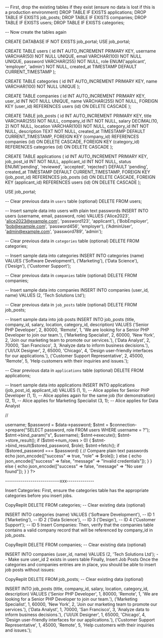 -- First, drop the existing tables if they exist (ensure no data is lost if this is a production environment)
DROP TABLE IF EXISTS applications;
DROP TABLE IF EXISTS job_posts;
DROP TABLE IF EXISTS companies;
DROP TABLE IF EXISTS users;
DROP TABLE IF EXISTS categories;

-- Now create the tables again

CREATE DATABASE IF NOT EXISTS job_portal;
USE job_portal;

CREATE TABLE users (
    id INT AUTO_INCREMENT PRIMARY KEY,
    username VARCHAR(50) NOT NULL UNIQUE,
    email VARCHAR(100) NOT NULL UNIQUE,
    password VARCHAR(255) NOT NULL,
    role ENUM('applicant', 'employer', 'admin') NOT NULL,
    created_at TIMESTAMP DEFAULT CURRENT_TIMESTAMP
);

CREATE TABLE categories (
    id INT AUTO_INCREMENT PRIMARY KEY,
    name VARCHAR(100) NOT NULL UNIQUE
);

CREATE TABLE companies (
    id INT AUTO_INCREMENT PRIMARY KEY,
    user_id INT NOT NULL UNIQUE,
    name VARCHAR(255) NOT NULL,
    FOREIGN KEY (user_id) REFERENCES users (id) ON DELETE CASCADE
);

CREATE TABLE job_posts (
    id INT AUTO_INCREMENT PRIMARY KEY,
    title VARCHAR(255) NOT NULL,
    company_id INT NOT NULL,
    salary DECIMAL(10, 2) NOT NULL,
    location VARCHAR(100) NOT NULL,
    category_id INT NOT NULL,
    description TEXT NOT NULL,
    created_at TIMESTAMP DEFAULT CURRENT_TIMESTAMP,
    FOREIGN KEY (company_id) REFERENCES companies (id) ON DELETE CASCADE,
    FOREIGN KEY (category_id) REFERENCES categories (id) ON DELETE CASCADE
);

CREATE TABLE applications (
    id INT AUTO_INCREMENT PRIMARY KEY,
    job_post_id INT NOT NULL,
    applicant_id INT NOT NULL,
    status ENUM('pending', 'reviewed', 'accepted', 'rejected') DEFAULT 'pending',
    created_at TIMESTAMP DEFAULT CURRENT_TIMESTAMP,
    FOREIGN KEY (job_post_id) REFERENCES job_posts (id) ON DELETE CASCADE,
    FOREIGN KEY (applicant_id) REFERENCES users (id) ON DELETE CASCADE
);

USE job_portal;

-- Clear previous data in `users` table (optional)
DELETE FROM users;

-- Insert sample data into users with plain text passwords
INSERT INTO users (username, email, password, role) VALUES
('Alice2023', 'alice2023@example.com', 'password123', 'applicant'),
('BobEmployer', 'bob@example.com', 'password456', 'employer'),
('AdminUser', 'admin@example.com', 'password789', 'admin');

-- Clear previous data in `categories` table (optional)
DELETE FROM categories;

-- Insert sample data into categories
INSERT INTO categories (name) VALUES
('Software Development'),
('Marketing'),
('Data Science'),
('Design'),
('Customer Support');

-- Clear previous data in `companies` table (optional)
DELETE FROM companies;

-- Insert sample data into companies
INSERT INTO companies (user_id, name) VALUES
(2, 'Tech Solutions Ltd');

-- Clear previous data in `job_posts` table (optional)
DELETE FROM job_posts;

-- Insert sample data into job posts
INSERT INTO job_posts (title, company_id, salary, location, category_id, description) VALUES
('Senior PHP Developer', 2, 80000, 'Remote', 1, 'We are looking for a Senior PHP Developer to join our team.'),
('Marketing Specialist', 2, 60000, 'New York', 2, 'Join our marketing team to promote our services.'),
('Data Analyst', 2, 70000, 'San Francisco', 3, 'Analyze data to inform business decisions.'),
('UI/UX Designer', 2, 65000, 'Chicago', 4, 'Design user-friendly interfaces for our applications.'),
('Customer Support Representative', 2, 45000, 'Remote', 5, 'Help customers with their inquiries and issues.');

-- Clear previous data in `applications` table (optional)
DELETE FROM applications;

-- Insert sample data into applications
INSERT INTO applications (job_post_id, applicant_id) VALUES
(1, 1), -- Alice applies for Senior PHP Developer
(1, 1), -- Alice applies again for the same job (for demonstration)
(2, 1), -- Alice applies for Marketing Specialist
(3, 1); -- Alice applies for Data Analyst





//



<?php
require_once '../db/config.php';
header('Content-Type: application/json');

if ($_SERVER['REQUEST_METHOD'] == 'POST') {
    $data = json_decode(file_get_contents("php://input"));
    
    $username = $data->username;
    $password = $data->password;

    $stmt = $connection->prepare("SELECT password, role FROM users WHERE username = ?");
    $stmt->bind_param("s", $username);
    $stmt->execute();
    $stmt->store_result();

    if ($stmt->num_rows > 0) {
        $stmt->bind_result($stored_password, $role);
        $stmt->fetch();
        if ($stored_password === $password) { // Compare plain text passwords
            echo json_encode(["success" => true, "role" => $role]);
        } else {
            echo json_encode(["success" => false, "message" => "Invalid credentials"]);
        }
    } else {
        echo json_encode(["success" => false, "message" => "No user found"]);
    }
}
?>

----------------------------xxx--------------


Insert Categories:
First, ensure the categories table has the appropriate categories before you insert jobs.

CopyReplit
DELETE FROM categories; -- Clear existing data (optional)

INSERT INTO categories (name) VALUES
('Software Development'), -- ID 1
('Marketing'),            -- ID 2
('Data Science'),         -- ID 3
('Design'),               -- ID 4
('Customer Support');     -- ID 5
Insert Companies:
Then, verify that the companies table contains a valid company record that will be referenced by company_id in job_posts.

CopyReplit
DELETE FROM companies; -- Clear existing data (optional)

INSERT INTO companies (user_id, name) VALUES
(2, 'Tech Solutions Ltd'); -- Make sure user_id 2 exists in users table
Finally, Insert Job Posts
Once the categories and companies entries are in place, you should be able to insert job posts without issues:

CopyReplit
DELETE FROM job_posts; -- Clear existing data (optional)

INSERT INTO job_posts (title, company_id, salary, location, category_id, description) VALUES
('Senior PHP Developer', 1, 80000, 'Remote', 1, 'We are looking for a Senior PHP Developer to join our team.'),
('Marketing Specialist', 1, 60000, 'New York', 2, 'Join our marketing team to promote our services.'),
('Data Analyst', 1, 70000, 'San Francisco', 3, 'Analyze data to inform business decisions.'),
('UI/UX Designer', 1, 65000, 'Chicago', 4, 'Design user-friendly interfaces for our applications.'),
('Customer Support Representative', 1, 45000, 'Remote', 5, 'Help customers with their inquiries and issues.');
